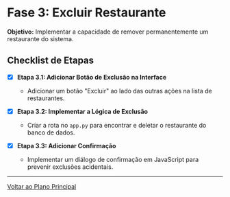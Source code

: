 # Fase 3: Excluir Restaurante

**Objetivo:** Implementar a capacidade de remover permanentemente um restaurante do sistema.

## Checklist de Etapas

- [x] **Etapa 3.1: Adicionar Botão de Exclusão na Interface**
  - Adicionar um botão "Excluir" ao lado das outras ações na lista de restaurantes.

- [x] **Etapa 3.2: Implementar a Lógica de Exclusão**
  - Criar a rota no `app.py` para encontrar e deletar o restaurante do banco de dados.

- [x] **Etapa 3.3: Adicionar Confirmação**
  - Implementar um diálogo de confirmação em JavaScript para prevenir exclusões acidentais.

---

[Voltar ao Plano Principal](./ACOMPANHAMENTO_PROJETO.md) 